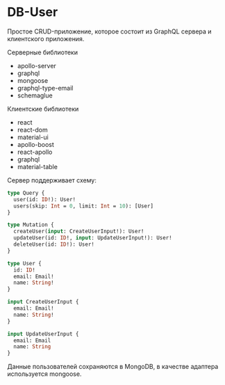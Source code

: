 # DB-User
Простое CRUD-приложение, которое состоит из GraphQL сервера и клиентского приложения.

Серверные библиотеки 
- apollo-server
- graphql
- mongoose
- graphql-type-email
- schemaglue

Клиентские библиотеки
- react
- react-dom
- material-ui
- apollo-boost
- react-apollo
- graphql
- material-table

Сервер поддерживает схему:

```graphql
type Query {
  user(id: ID!): User!
  users(skip: Int = 0, limit: Int = 10): [User]
}

type Mutation {
  createUser(input: CreateUserInput!): User!
  updateUser(id: ID!, input: UpdateUserInput!): User!
  deleteUser(id: ID!): User!
}

type User {
  id: ID!
  email: Email!
  name: String!
}

input CreateUserInput {
  email: Email!
  name: String!
}

input UpdateUserInput {
  email: Email
  name: String
}
```

Данные пользователей сохраняются в MongoDB, в качестве адаптера используется mongoose.



